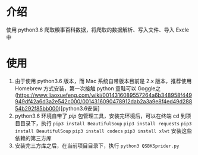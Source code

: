 # 介绍
使用 python3.6 爬取糗事百科数据，将爬取的数据解析、写入文件、导入 Excle 中

# 使用
1. 由于使用 python3.6 版本，而 Mac 系统自带版本目前是 2.x 版本，推荐使用 Homebrew 方式安装，第一次接触 python 童鞋可以 Goggle之 (https://www.liaoxuefeng.com/wiki/0014316089557264a6b348958f449949df42a6d3a2e542c000/0014316090478912dab2a3a9e8f4ed49d28854b292f85bb000)[python3.6安装]
2. python3.6 环境自带了 *pip* 包管理工具，安装完环境后，可以在终端 cd 到项目目录下，执行 `pip3 install BeautifulSoup`  `pip3 install requests`  `pip3 install BeautifulSoup`  `pip3 install codecs`  `pip3 install xlwt`  安装这些依赖的第三方库
3. 安装完三方库之后，在当前项目目录下，执行 `python3 QSBKSprider.py`

